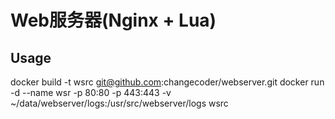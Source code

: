 # Web服务器(Nginx + Lua)

## Usage
docker build -t wsrc git@github.com:changecoder/webserver.git
docker run -d --name wsr -p 80:80 -p 443:443 -v ~/data/webserver/logs:/usr/src/webserver/logs wsrc